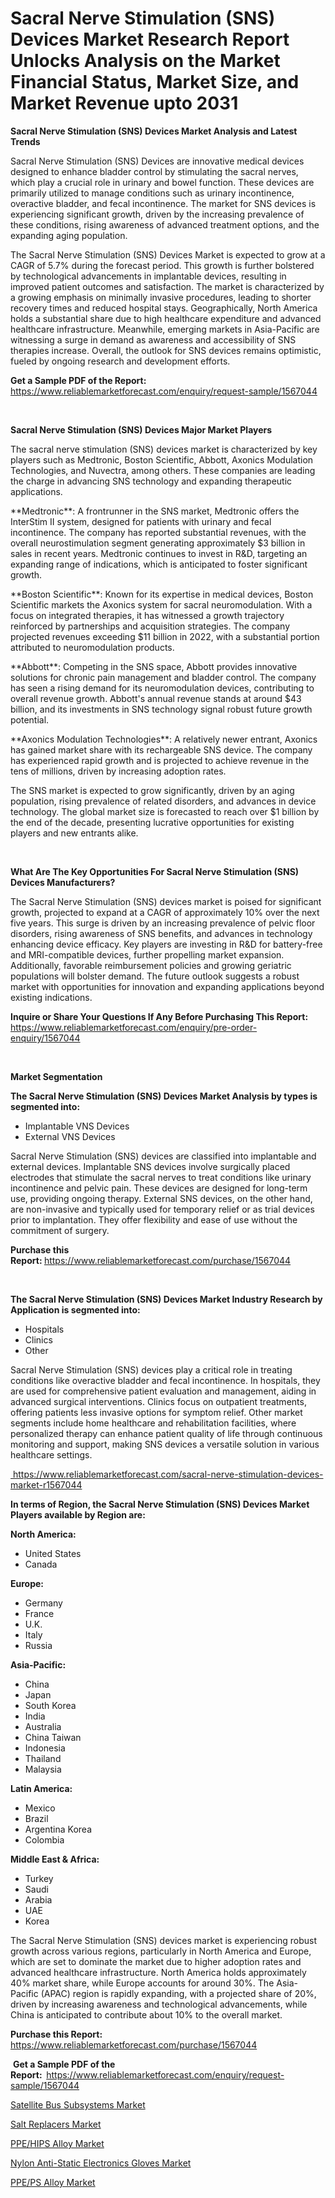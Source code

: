 <p><h1>Sacral Nerve Stimulation (SNS) Devices Market Research Report Unlocks Analysis on the Market Financial Status, Market Size, and Market Revenue upto 2031</h1></p><p><strong>Sacral Nerve Stimulation (SNS) Devices Market Analysis and Latest Trends</strong></p>
<p><p>Sacral Nerve Stimulation (SNS) Devices are innovative medical devices designed to enhance bladder control by stimulating the sacral nerves, which play a crucial role in urinary and bowel function. These devices are primarily utilized to manage conditions such as urinary incontinence, overactive bladder, and fecal incontinence. The market for SNS devices is experiencing significant growth, driven by the increasing prevalence of these conditions, rising awareness of advanced treatment options, and the expanding aging population.</p><p>The Sacral Nerve Stimulation (SNS) Devices Market is expected to grow at a CAGR of 5.7% during the forecast period. This growth is further bolstered by technological advancements in implantable devices, resulting in improved patient outcomes and satisfaction. The market is characterized by a growing emphasis on minimally invasive procedures, leading to shorter recovery times and reduced hospital stays. Geographically, North America holds a substantial share due to high healthcare expenditure and advanced healthcare infrastructure. Meanwhile, emerging markets in Asia-Pacific are witnessing a surge in demand as awareness and accessibility of SNS therapies increase. Overall, the outlook for SNS devices remains optimistic, fueled by ongoing research and development efforts.</p></p>
<p><strong>Get a Sample PDF of the Report:&nbsp;</strong> <a href="https://www.reliablemarketforecast.com/enquiry/request-sample/1567044?utm_campaign=1129&utm_medium=2&utm_source=Github&utm_content=ia&utm_term=07122024&utm_id=sacral-nerve-stimulation-sns-devices">https://www.reliablemarketforecast.com/enquiry/request-sample/1567044</a></p>
<p>&nbsp;</p>
<p><strong>Sacral Nerve Stimulation (SNS) Devices Major Market Players</strong></p>
<p><p>The sacral nerve stimulation (SNS) devices market is characterized by key players such as Medtronic, Boston Scientific, Abbott, Axonics Modulation Technologies, and Nuvectra, among others. These companies are leading the charge in advancing SNS technology and expanding therapeutic applications. </p><p>**Medtronic**: A frontrunner in the SNS market, Medtronic offers the InterStim II system, designed for patients with urinary and fecal incontinence. The company has reported substantial revenues, with the overall neurostimulation segment generating approximately $3 billion in sales in recent years. Medtronic continues to invest in R&D, targeting an expanding range of indications, which is anticipated to foster significant growth.</p><p>**Boston Scientific**: Known for its expertise in medical devices, Boston Scientific markets the Axonics system for sacral neuromodulation. With a focus on integrated therapies, it has witnessed a growth trajectory reinforced by partnerships and acquisition strategies. The company projected revenues exceeding $11 billion in 2022, with a substantial portion attributed to neuromodulation products.</p><p>**Abbott**: Competing in the SNS space, Abbott provides innovative solutions for chronic pain management and bladder control. The company has seen a rising demand for its neuromodulation devices, contributing to overall revenue growth. Abbott's annual revenue stands at around $43 billion, and its investments in SNS technology signal robust future growth potential.</p><p>**Axonics Modulation Technologies**: A relatively newer entrant, Axonics has gained market share with its rechargeable SNS device. The company has experienced rapid growth and is projected to achieve revenue in the tens of millions, driven by increasing adoption rates.</p><p>The SNS market is expected to grow significantly, driven by an aging population, rising prevalence of related disorders, and advances in device technology. The global market size is forecasted to reach over $1 billion by the end of the decade, presenting lucrative opportunities for existing players and new entrants alike.</p></p>
<p>&nbsp;</p>
<p><strong>What Are The Key Opportunities For Sacral Nerve Stimulation (SNS) Devices Manufacturers?</strong></p>
<p><p>The Sacral Nerve Stimulation (SNS) devices market is poised for significant growth, projected to expand at a CAGR of approximately 10% over the next five years. This surge is driven by an increasing prevalence of pelvic floor disorders, rising awareness of SNS benefits, and advances in technology enhancing device efficacy. Key players are investing in R&D for battery-free and MRI-compatible devices, further propelling market expansion. Additionally, favorable reimbursement policies and growing geriatric populations will bolster demand. The future outlook suggests a robust market with opportunities for innovation and expanding applications beyond existing indications.</p></p>
<p><strong>Inquire or Share Your Questions If Any Before Purchasing This Report:</strong> <a href="https://www.reliablemarketforecast.com/enquiry/pre-order-enquiry/1567044?utm_campaign=1129&utm_medium=2&utm_source=Github&utm_content=ia&utm_term=07122024&utm_id=sacral-nerve-stimulation-sns-devices">https://www.reliablemarketforecast.com/enquiry/pre-order-enquiry/1567044</a></p>
<p>&nbsp;</p>
<p><strong>Market Segmentation</strong></p>
<p><strong>The Sacral Nerve Stimulation (SNS) Devices Market Analysis by types is segmented into:</strong></p>
<p><ul><li>Implantable VNS Devices</li><li>External VNS Devices</li></ul></p>
<p><p>Sacral Nerve Stimulation (SNS) devices are classified into implantable and external devices. Implantable SNS devices involve surgically placed electrodes that stimulate the sacral nerves to treat conditions like urinary incontinence and pelvic pain. These devices are designed for long-term use, providing ongoing therapy. External SNS devices, on the other hand, are non-invasive and typically used for temporary relief or as trial devices prior to implantation. They offer flexibility and ease of use without the commitment of surgery.</p></p>
<p><strong>Purchase this Report:&nbsp;</strong><a href="https://www.reliablemarketforecast.com/purchase/1567044?utm_campaign=1129&utm_medium=2&utm_source=Github&utm_content=ia&utm_term=07122024&utm_id=sacral-nerve-stimulation-sns-devices">https://www.reliablemarketforecast.com/purchase/1567044</a></p>
<p>&nbsp;</p>
<p><strong>The Sacral Nerve Stimulation (SNS) Devices Market Industry Research by Application is segmented into:</strong></p>
<p><ul><li>Hospitals</li><li>Clinics</li><li>Other</li></ul></p>
<p><p>Sacral Nerve Stimulation (SNS) devices play a critical role in treating conditions like overactive bladder and fecal incontinence. In hospitals, they are used for comprehensive patient evaluation and management, aiding in advanced surgical interventions. Clinics focus on outpatient treatments, offering patients less invasive options for symptom relief. Other market segments include home healthcare and rehabilitation facilities, where personalized therapy can enhance patient quality of life through continuous monitoring and support, making SNS devices a versatile solution in various healthcare settings.</p></p>
<p><a href="https://www.reliablemarketforecast.com/sacral-nerve-stimulation-devices-market-r1567044?utm_campaign=1129&utm_medium=2&utm_source=Github&utm_content=ia&utm_term=07122024&utm_id=sacral-nerve-stimulation-sns-devices">&nbsp;https://www.reliablemarketforecast.com/sacral-nerve-stimulation-devices-market-r1567044</a></p>
<p><strong>In terms of Region, the Sacral Nerve Stimulation (SNS) Devices Market Players available by Region are:</strong></p>
<p>
    <p> <strong> North America: </strong>
        <ul>
            <li>United States</li>
            <li>Canada</li>
        </ul>
        </p> 
    <p> <strong> Europe: </strong>
        <ul>
            <li>Germany</li>
            <li>France</li>
            <li>U.K.</li>
            <li>Italy</li>
            <li>Russia</li>
        </ul>
        </p> 
    <p> <strong> Asia-Pacific: </strong>
        <ul>
            <li>China</li>
            <li>Japan</li>
            <li>South Korea</li>
            <li>India</li>
            <li>Australia</li>
            <li>China Taiwan</li>
            <li>Indonesia</li>
            <li>Thailand</li>
            <li>Malaysia</li>
        </ul>
        </p> 
    <p> <strong> Latin America: </strong>
        <ul>
            <li>Mexico</li>
            <li>Brazil</li>
            <li>Argentina Korea</li>
            <li>Colombia</li>
        </ul>
        </p> 
    <p> <strong> Middle East & Africa: </strong>
        <ul>
            <li>Turkey</li>
            <li>Saudi</li>
            <li>Arabia</li>
            <li>UAE</li>
            <li>Korea</li>
        </ul>
    </p>
    </p>
<p><p>The Sacral Nerve Stimulation (SNS) devices market is experiencing robust growth across various regions, particularly in North America and Europe, which are set to dominate the market due to higher adoption rates and advanced healthcare infrastructure. North America holds approximately 40% market share, while Europe accounts for around 30%. The Asia-Pacific (APAC) region is rapidly expanding, with a projected share of 20%, driven by increasing awareness and technological advancements, while China is anticipated to contribute about 10% to the overall market.</p></p>
<p><strong>Purchase this Report: </strong><a href="https://www.reliablemarketforecast.com/purchase/1567044?utm_campaign=1129&utm_medium=2&utm_source=Github&utm_content=ia&utm_term=07122024&utm_id=sacral-nerve-stimulation-sns-devices">https://www.reliablemarketforecast.com/purchase/1567044</a></p>
<p>&nbsp;<strong>Get a Sample PDF of the Report:&nbsp;&nbsp;</strong><a href="https://www.reliablemarketforecast.com/enquiry/request-sample/1567044?utm_campaign=1129&utm_medium=2&utm_source=Github&utm_content=ia&utm_term=07122024&utm_id=sacral-nerve-stimulation-sns-devices">https://www.reliablemarketforecast.com/enquiry/request-sample/1567044</a></p>
<p><strong></strong></p>
<p><p><a href="https://www.linkedin.com/pulse/extensive-analysis-satellite-bus-subsystems-market-anticipated-jgf0e?utm_campaign=1129&utm_medium=2&utm_source=Github&utm_content=ia&utm_term=07122024&utm_id=sacral-nerve-stimulation-sns-devices">Satellite Bus Subsystems Market</a></p><p><a href="https://www.linkedin.com/pulse/t-insight-dial-ziosf?utm_campaign=1129&utm_medium=2&utm_source=Github&utm_content=ia&utm_term=07122024&utm_id=sacral-nerve-stimulation-sns-devices">Salt Replacers Market</a></p><p><a href="https://issuu.com/reportprime-2/docs/ppehips-alloy-market-size-2030.pptx?utm_campaign=1129&utm_medium=2&utm_source=Github&utm_content=ia&utm_term=07122024&utm_id=sacral-nerve-stimulation-sns-devices">PPE/HIPS Alloy Market</a></p><p><a href="https://github.com/GroverBarry/Market-Research-Report-List-7/blob/main/nylon-anti-static-electronics-gloves-market.md?utm_campaign=1129&utm_medium=2&utm_source=Github&utm_content=ia&utm_term=07122024&utm_id=sacral-nerve-stimulation-sns-devices">Nylon Anti-Static Electronics Gloves Market</a></p><p><a href="https://issuu.com/reportprime-2/docs/ppeps-alloy-market-size-2030.pptx?utm_campaign=1129&utm_medium=2&utm_source=Github&utm_content=ia&utm_term=07122024&utm_id=sacral-nerve-stimulation-sns-devices">PPE/PS Alloy Market</a></p></p>